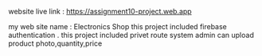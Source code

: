 website live link : https://assignment10-project.web.app

my web site name  : Electronics Shop
 this project included firebase authentication .
 this project included privet route system
 admin can upload product photo,quantity,price